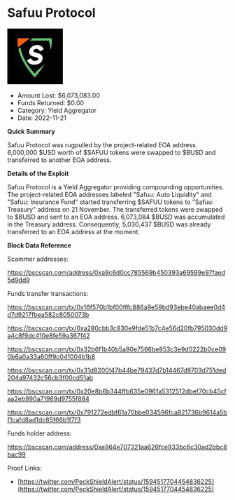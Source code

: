 # Safuu Protocol
![Safuu Protocol](/rektimages/Safuu-Protocol.png)
- Amount Lost: $6,073,083.00
- Funds Returned: $0.00
- Category: Yield Aggregator
- Date: 2022-11-21

**Quick Summary**

Safuu Protocol was rugpulled by the project-related EOA address. 6,000,000 $USD worth of $SAFUU tokens were swapped to $BUSD and transferred to another EOA address.

  


 **Details of the Exploit**

Safuu Protocol is a Yield Aggregator providing compounding opportunities. The project-related EOA addresses labeled "Safuu: Auto Liquidity" and "Safuu: Insurance Fund" started transferring $SAFUU tokens to "Safuu: Treasury" address on 21 November. The transferred tokens were swapped to $BUSD and sent to an EOA address. 6,073,084 $BUSD was accumulated in the Treasury address. Consequently, 5,030,437 $BUSD was already transferred to an EOA address at the moment.

  


 **Block Data Reference**

Scammer addresses:

https://bscscan.com/address/0xa9c6d0cc785569b450393a69599e97faed5d9dd9

  


Funds transfer transactions:

https://bscscan.com/tx/0x16f570b1bf00fffc886a9e59bd93ebe40abaee0d4d7d9217fbea582c8050073b

https://bscscan.com/tx/0xa280cbb3c830e9fde51b7c4e56d20fb795030dd9a4c8f9dc410e8fe59a367f42

https://bscscan.com/tx/0x32b6f1b40b5a90e7566be853c3e9d0222b0ce090b6a0a33a60ff9c041004b1b8

https://bscscan.com/tx/0x31d8200f47b44be79437d7b14467d9703d751ded204a97432c56cb3f00cd51ab

https://bscscan.com/tx/0x20e8b6b344ffb635e0961a5312512dbef70cb45cfaa2eb990a71989d9755f884

https://bscscan.com/tx/0x791272edbf61a70bbe034596fca821736b9614a5bf1cafd8ad1dc85f66b1f7f3

  


Funds holder address:

https://bscscan.com/address/0xe964e707321aa626fce933bc6c30ad2bbc8bac99


Proof Links:
- [https://twitter.com/PeckShieldAlert/status/1594517704454836225](https://twitter.com/PeckShieldAlert/status/1594517704454836225)


